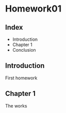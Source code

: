 # Homework01
## Index

* Introduction
* Chapter 1
* Conclusion

## Introduction
First homework

## Chapter 1
The works
